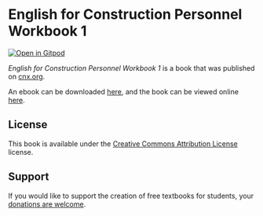 # English for Construction Personnel Workbook 1

[![Open in Gitpod](https://gitpod.io/button/open-in-gitpod.svg)](https://gitpod.io/from-referrer/)

_English for Construction Personnel Workbook 1_ is a book that was published on [cnx.org](https://cnx.org/).

An ebook can be downloaded [here](https://github.com/cnx-user-books/cnxbook-english-for-construction-personnel-workbook-1/releases/latest), and the book can be viewed online [here](https://github.com/cnx-user-books/cnxbook-english-for-construction-personnel-workbook-1/releases/latest).

## License
This book is available under the [Creative Commons Attribution License](./LICENSE) license.

## Support
If you would like to support the creation of free textbooks for students, your [donations are welcome](https://riceconnect.rice.edu/donation/support-openstax-banner).
